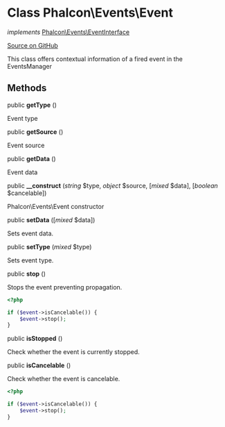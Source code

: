 # Class **Phalcon\\Events\\Event**

*implements* [Phalcon\Events\EventInterface](/en/3.1.2/api/Phalcon_Events_EventInterface)

<a href="https://github.com/phalcon/cphalcon/blob/master/phalcon/events/event.zep" class="btn btn-default btn-sm">Source on GitHub</a>

This class offers contextual information of a fired event in the EventsManager

## Methods

public **getType** ()

Event type

public **getSource** ()

Event source

public **getData** ()

Event data

public **__construct** (*string* $type, *object* $source, [*mixed* $data], [*boolean* $cancelable])

Phalcon\\Events\\Event constructor

public **setData** ([*mixed* $data])

Sets event data.

public **setType** (*mixed* $type)

Sets event type.

public **stop** ()

Stops the event preventing propagation.

```php
<?php

if ($event->isCancelable()) {
    $event->stop();
}

```

public **isStopped** ()

Check whether the event is currently stopped.

public **isCancelable** ()

Check whether the event is cancelable.

```php
<?php

if ($event->isCancelable()) {
    $event->stop();
}

```